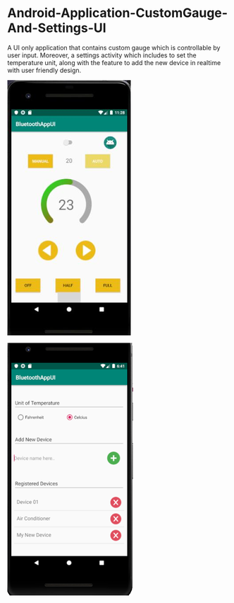 # Android-Application-CustomGauge-And-Settings-UI
A UI only application that contains custom gauge which is controllable by user input. Moreover, a settings activity which includes to set the temperature unit, along with the feature to add the new device in realtime with user friendly design.


![alt text](https://github.com/AsimIqbal1/Android-Application-CustomGauge-And-Settings-UI/blob/master/customgauge.png)




![alt text](https://github.com/AsimIqbal1/Android-Application-CustomGauge-And-Settings-UI/blob/master/settingsimage.png)
